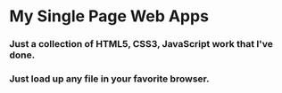 # My Single Page Web Apps

### Just a collection of HTML5, CSS3, JavaScript work that I've done.

### Just load up any file in your favorite browser.
